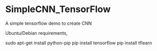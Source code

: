# SimpleCNN_TensorFlow
A simple tensorflow demo to create CNN

Ubuntu/Debian requirements,

sudo apt-get install python-pip
pip install tensorflow
pip install tflearn
